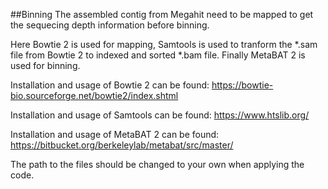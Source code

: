 ##Binning
The assembled contig from Megahit need to be mapped to get the sequecing depth information before binning.

Here Bowtie 2 is used for mapping, Samtools is used to tranform the *.sam file from Bowtie 2 to indexed and sorted *.bam file.
Finally MetaBAT 2 is used for binning.

Installation and usage of Bowtie 2 can be found: https://bowtie-bio.sourceforge.net/bowtie2/index.shtml

Installation and usage of Samtools can be found: https://www.htslib.org/

Installation and usage of MetaBAT 2 can be found: https://bitbucket.org/berkeleylab/metabat/src/master/

The path to the files should be changed to your own when applying the code.
